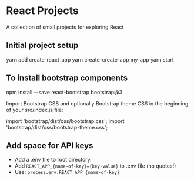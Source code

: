 # React Projects

A collection of small projects for exploring React

## Initial project setup

yarn add create-react-app
yarn create-create-app my-app
yarn start

## To install bootstrap components

npm install --save react-bootstrap bootstrap@3

Import Bootstrap CSS and optionally Bootstrap theme CSS in the beginning of your src/index.js file:

import 'bootstrap/dist/css/bootstrap.css';
import 'bootstrap/dist/css/bootstrap-theme.css';

## Add space for API keys

- Add a .env file to root directory.
- Add `REACT_APP_{name-of-key}={key-value}` to .env file (no quotes!)
- Use: `process.env.REACT_APP_{name-of-key}`

